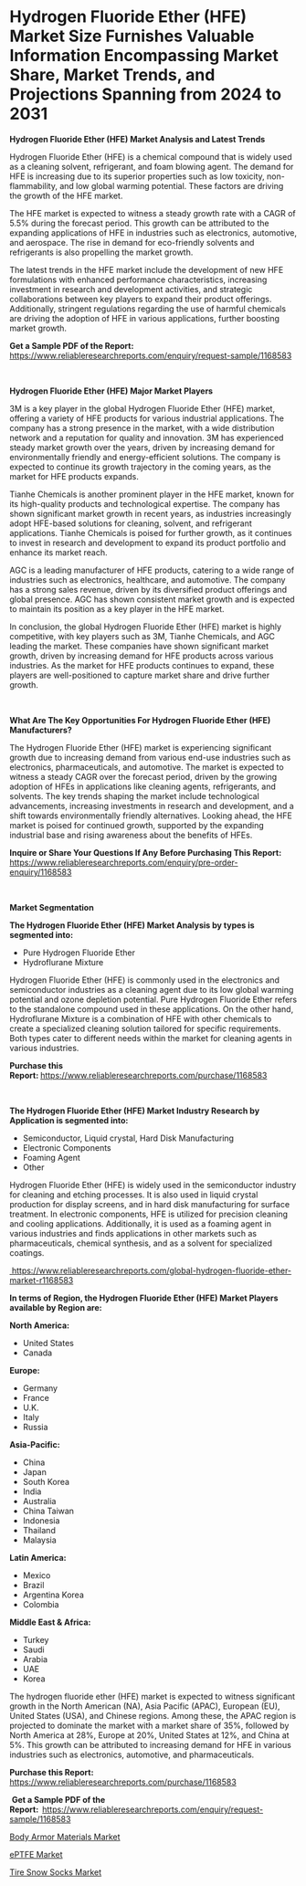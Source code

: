 <p><h1>Hydrogen Fluoride Ether (HFE) Market Size Furnishes Valuable Information Encompassing Market Share, Market Trends, and Projections Spanning from 2024 to 2031</h1></p><p><strong>Hydrogen Fluoride Ether (HFE) Market Analysis and Latest Trends</strong></p>
<p><p>Hydrogen Fluoride Ether (HFE) is a chemical compound that is widely used as a cleaning solvent, refrigerant, and foam blowing agent. The demand for HFE is increasing due to its superior properties such as low toxicity, non-flammability, and low global warming potential. These factors are driving the growth of the HFE market.</p><p>The HFE market is expected to witness a steady growth rate with a CAGR of 5.5% during the forecast period. This growth can be attributed to the expanding applications of HFE in industries such as electronics, automotive, and aerospace. The rise in demand for eco-friendly solvents and refrigerants is also propelling the market growth.</p><p>The latest trends in the HFE market include the development of new HFE formulations with enhanced performance characteristics, increasing investment in research and development activities, and strategic collaborations between key players to expand their product offerings. Additionally, stringent regulations regarding the use of harmful chemicals are driving the adoption of HFE in various applications, further boosting market growth.</p></p>
<p><strong>Get a Sample PDF of the Report:&nbsp;</strong> <a href="https://www.reliableresearchreports.com/enquiry/request-sample/1168583">https://www.reliableresearchreports.com/enquiry/request-sample/1168583</a></p>
<p>&nbsp;</p>
<p><strong>Hydrogen Fluoride Ether (HFE) Major Market Players</strong></p>
<p><p>3M is a key player in the global Hydrogen Fluoride Ether (HFE) market, offering a variety of HFE products for various industrial applications. The company has a strong presence in the market, with a wide distribution network and a reputation for quality and innovation. 3M has experienced steady market growth over the years, driven by increasing demand for environmentally friendly and energy-efficient solutions. The company is expected to continue its growth trajectory in the coming years, as the market for HFE products expands.</p><p>Tianhe Chemicals is another prominent player in the HFE market, known for its high-quality products and technological expertise. The company has shown significant market growth in recent years, as industries increasingly adopt HFE-based solutions for cleaning, solvent, and refrigerant applications. Tianhe Chemicals is poised for further growth, as it continues to invest in research and development to expand its product portfolio and enhance its market reach.</p><p>AGC is a leading manufacturer of HFE products, catering to a wide range of industries such as electronics, healthcare, and automotive. The company has a strong sales revenue, driven by its diversified product offerings and global presence. AGC has shown consistent market growth and is expected to maintain its position as a key player in the HFE market.</p><p>In conclusion, the global Hydrogen Fluoride Ether (HFE) market is highly competitive, with key players such as 3M, Tianhe Chemicals, and AGC leading the market. These companies have shown significant market growth, driven by increasing demand for HFE products across various industries. As the market for HFE products continues to expand, these players are well-positioned to capture market share and drive further growth.</p></p>
<p>&nbsp;</p>
<p><strong>What Are The Key Opportunities For Hydrogen Fluoride Ether (HFE) Manufacturers?</strong></p>
<p><p>The Hydrogen Fluoride Ether (HFE) market is experiencing significant growth due to increasing demand from various end-use industries such as electronics, pharmaceuticals, and automotive. The market is expected to witness a steady CAGR over the forecast period, driven by the growing adoption of HFEs in applications like cleaning agents, refrigerants, and solvents. The key trends shaping the market include technological advancements, increasing investments in research and development, and a shift towards environmentally friendly alternatives. Looking ahead, the HFE market is poised for continued growth, supported by the expanding industrial base and rising awareness about the benefits of HFEs.</p></p>
<p><strong>Inquire or Share Your Questions If Any Before Purchasing This Report:</strong> <a href="https://www.reliableresearchreports.com/enquiry/pre-order-enquiry/1168583">https://www.reliableresearchreports.com/enquiry/pre-order-enquiry/1168583</a></p>
<p>&nbsp;</p>
<p><strong>Market Segmentation</strong></p>
<p><strong>The Hydrogen Fluoride Ether (HFE) Market Analysis by types is segmented into:</strong></p>
<p><ul><li>Pure Hydrogen Fluoride Ether</li><li>Hydroflurane Mixture</li></ul></p>
<p><p>Hydrogen Fluoride Ether (HFE) is commonly used in the electronics and semiconductor industries as a cleaning agent due to its low global warming potential and ozone depletion potential. Pure Hydrogen Fluoride Ether refers to the standalone compound used in these applications. On the other hand, Hydroflurane Mixture is a combination of HFE with other chemicals to create a specialized cleaning solution tailored for specific requirements. Both types cater to different needs within the market for cleaning agents in various industries.</p></p>
<p><strong>Purchase this Report:&nbsp;</strong><a href="https://www.reliableresearchreports.com/purchase/1168583">https://www.reliableresearchreports.com/purchase/1168583</a></p>
<p>&nbsp;</p>
<p><strong>The Hydrogen Fluoride Ether (HFE) Market Industry Research by Application is segmented into:</strong></p>
<p><ul><li>Semiconductor, Liquid crystal, Hard Disk Manufacturing</li><li>Electronic Components</li><li>Foaming Agent</li><li>Other</li></ul></p>
<p><p>Hydrogen Fluoride Ether (HFE) is widely used in the semiconductor industry for cleaning and etching processes. It is also used in liquid crystal production for display screens, and in hard disk manufacturing for surface treatment. In electronic components, HFE is utilized for precision cleaning and cooling applications. Additionally, it is used as a foaming agent in various industries and finds applications in other markets such as pharmaceuticals, chemical synthesis, and as a solvent for specialized coatings.</p></p>
<p><a href="https://www.reliableresearchreports.com/global-hydrogen-fluoride-ether-market-r1168583">&nbsp;https://www.reliableresearchreports.com/global-hydrogen-fluoride-ether-market-r1168583</a></p>
<p><strong>In terms of Region, the Hydrogen Fluoride Ether (HFE) Market Players available by Region are:</strong></p>
<p>
    <p> <strong> North America: </strong>
        <ul>
            <li>United States</li>
            <li>Canada</li>
        </ul>
        </p> 
    <p> <strong> Europe: </strong>
        <ul>
            <li>Germany</li>
            <li>France</li>
            <li>U.K.</li>
            <li>Italy</li>
            <li>Russia</li>
        </ul>
        </p> 
    <p> <strong> Asia-Pacific: </strong>
        <ul>
            <li>China</li>
            <li>Japan</li>
            <li>South Korea</li>
            <li>India</li>
            <li>Australia</li>
            <li>China Taiwan</li>
            <li>Indonesia</li>
            <li>Thailand</li>
            <li>Malaysia</li>
        </ul>
        </p> 
    <p> <strong> Latin America: </strong>
        <ul>
            <li>Mexico</li>
            <li>Brazil</li>
            <li>Argentina Korea</li>
            <li>Colombia</li>
        </ul>
        </p> 
    <p> <strong> Middle East & Africa: </strong>
        <ul>
            <li>Turkey</li>
            <li>Saudi</li>
            <li>Arabia</li>
            <li>UAE</li>
            <li>Korea</li>
        </ul>
    </p>
    </p>
<p><p>The hydrogen fluoride ether (HFE) market is expected to witness significant growth in the North American (NA), Asia Pacific (APAC), European (EU), United States (USA), and Chinese regions. Among these, the APAC region is projected to dominate the market with a market share of 35%, followed by North America at 28%, Europe at 20%, United States at 12%, and China at 5%. This growth can be attributed to increasing demand for HFE in various industries such as electronics, automotive, and pharmaceuticals.</p></p>
<p><strong>Purchase this Report: </strong><a href="https://www.reliableresearchreports.com/purchase/1168583">https://www.reliableresearchreports.com/purchase/1168583</a></p>
<p>&nbsp;<strong>Get a Sample PDF of the Report:&nbsp;&nbsp;</strong><a href="https://www.reliableresearchreports.com/enquiry/request-sample/1168583">https://www.reliableresearchreports.com/enquiry/request-sample/1168583</a></p>
<p><strong></strong></p>
<p><p><a href="https://medium.com/@bryaneal908/global-body-armor-materials-market-focus-on-application-end-use-industry-type-equipment-and-1346d81cd742">Body Armor Materials Market</a></p><p><a href="https://medium.com/@nyahmertz1962/eptfe-market-size-share-trends-analysis-report-by-product-membrane-sheet-others-and-segment-7dabc8294bc1">ePTFE Market</a></p><p><a href="https://github.com/tristaoole5674/Market-Research-Report-List-1/blob/main/tire-snow-socks-market.md">Tire Snow Socks Market</a></p></p>